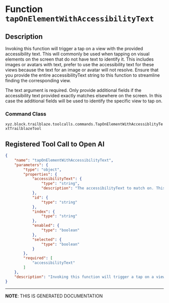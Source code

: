 # Function `tapOnElementWithAccessibilityText`

## Description
Invoking this function will trigger a tap on a view with the provided accessibility text.
This will commonly be used when tapping on visual elements on the screen that do not have
text to identify it. This includes images or avatars with text, prefer to use the
accessibility text for these views because the text for an image or avatar will not resolve.
Ensure that you provide the entire accessibilityText string to this function to streamline
finding the corresponding view.

The text argument is required. Only provide additional fields if the accessibility text
provided exactly matches elsewhere on the screen. In this case the additional fields will be
used to identify the specific view to tap on.

### Command Class
`xyz.block.trailblaze.toolcalls.commands.TapOnElementWithAccessiblityTextTrailblazeTool`

## Registered Tool Call to Open AI
```json
{
    "name": "tapOnElementWithAccessibilityText",
    "parameters": {
        "type": "object",
        "properties": {
            "accessibilityText": {
                "type": "string",
                "description": "The accessibilityText to match on. This is required.\nNOTE:\n- The text can be a regular expression.\n- If more than one view matches the text, other optional properties are required to disambiguate."
            },
            "id": {
                "type": "string"
            },
            "index": {
                "type": "string"
            },
            "enabled": {
                "type": "boolean"
            },
            "selected": {
                "type": "boolean"
            }
        },
        "required": [
            "accessibilityText"
        ]
    },
    "description": "Invoking this function will trigger a tap on a view with the provided accessibility text.\nThis will commonly be used when tapping on visual elements on the screen that do not have\ntext to identify it. This includes images or avatars with text, prefer to use the\naccessibility text for these views because the text for an image or avatar will not resolve.\nEnsure that you provide the entire accessibilityText string to this function to streamline\nfinding the corresponding view.\n\nThe text argument is required. Only provide additional fields if the accessibility text\nprovided exactly matches elsewhere on the screen. In this case the additional fields will be\nused to identify the specific view to tap on."
}
```

<hr/>

**NOTE**: THIS IS GENERATED DOCUMENTATION